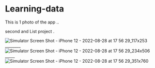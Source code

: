 # Learning-data

This is 1 photo of the app ..

second and List project .


![Simulator Screen Shot - iPhone 12 - 2022-08-28 at 17 56 29_117x253](https://user-images.githubusercontent.com/84612792/187075468-9a08c027-fa35-4d6a-8286-3b6aa5043ca0.png)        ________              ![Simulator Screen Shot - iPhone 12 - 2022-08-28 at 17 56 29_234x506](https://user-images.githubusercontent.com/84612792/187075507-674f1932-4240-4997-9577-bc49b5e51be3.png) _____  ![Simulator Screen Shot - iPhone 12 - 2022-08-28 at 17 56 29_351x760](https://user-images.githubusercontent.com/84612792/187075399-76949814-0dd1-46ba-bf20-097e8b5abe46.png)



